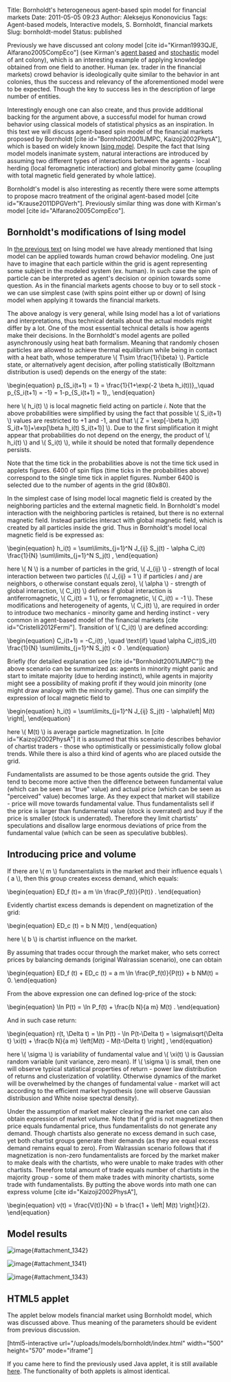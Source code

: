 Title: Bornholdt's heterogeneous agent-based spin model for financial markets
Date: 2011-05-05 09:23
Author: Aleksejus Kononovicius
Tags: Agent-based models, Interactive models, S. Bornholdt, financial markets
Slug: bornholdt-model
Status: published

Previously we have discussed ant colony model \[cite
id="Kirman1993QJE, Alfarano2005CompEco"\] (see Kirman's [agent
based](/kirman-ants "Kirman ant colony agent-based model on Physics of Risk website")
and
[stochastic](/stochastic-ant-colony-model "Kirman ant colony stochastic model on Physics of Risk website")
model of ant colony), which is an interesting example of applying
knowledge obtained from one field to another. Human (ex. trader in the
financial markets) crowd behavior is ideologically quite similar to the
behavior in ant colonies, thus the success and relevancy of the
aforementioned model were to be expected. Though the key to success lies
in the description of large number of entities.

Interestingly enough one can also create, and thus provide additional
backing for the argument above, a successful model for human crowd
behavior using classical models of statistical physics as an
inspiration. In this text we will discuss agent-based spin model of the
financial markets proposed by Bornholdt \[cite id="Bornholdt2001IJMPC,
Kaizoji2002PhysA"\], which is based on widely known [Ising
model](/ising-model "Ising model on Physics of Risk").<!--more-->
Despite the fact that Ising model models inanimate system, natural
interactions are introduced by assuming two different types of
interactions between the agents - local herding (local feromagnetic
interaction) and global minority game (coupling with total magnetic
field generated by whole lattice).

Bornholdt's model is also interesting as recently there were some
attempts to propose macro treatment of the original agent-based model
\[cite id="Krause2011DPGVerh"\]. Previously similar thing was done with
Kirman's model \[cite id="Alfarano2005CompEco"\].

Bornholdt's modifications of Ising model
----------------------------------------

In [the previous
text](/ising-model "Ising model on Physics of Risk website")
on Ising model we have already mentioned that Ising model can be applied
towards human crowd behavior modeling. One just have to imagine that
each particle within the grid is agent representing some subject in the
modeled system (ex. human). In such case the spin of particle can be
interpreted as agent's decision or opinion towards some question. As in
the financial markets agents choose to buy or to sell stock - we can use
simplest case (with spins point either up or down) of Ising model when
applying it towards the financial markets.

The above analogy is very general, while Ising model has a lot of
variations and interpretations, thus technical details about the actual
models might differ by a lot. One of the most essential technical
details is how agents make their decisions. In the Bornholdt's model
agents are polled asynchronously using heat bath formalism. Meaning that
randomly chosen particles are allowed to achieve thermal equilibrium
while being in contact with a heat bath, whose temperature \\\(  T\sim \frac{1}{\beta}  \\\). Particle state, or alternatively agent
decision, after polling statistically (Boltzmann distribution is used)
depends on the energy of the state:


\begin{equation}
 p\_{S\_i(t+1) = 1} = \frac{1}{1+\exp(-2 \beta h\_i(t))}\,,\quad p\_{S\_i(t+1) = -1} = 1-p\_{S\_i(t+1) = 1}\,,
\end{equation}


here \\\(  h\_i(t) \\\) is local magnetic field acting on particle *i*.
Note that the above probabilities were simplified by using the fact that
possible \\\(  S\_i(t+1) \\\) values are restricted to +1 and -1, and
that \\\(  Z = \exp\[-\beta h\_i(t) S\_i(t+1)\]+\exp\[\beta h\_i(t) S\_i(t+1)\] \\\). Due to the first simplification it might appear
that probabilities do not depend on the energy, the product of \\\( h\_i(t) \\\) and \\\(  S\_i(t) \\\), while it should be noted that formally
dependence persists.

Note that the time tick in the probabilities above is not the time tick
used in applets figures. 6400 of spin flips (time ticks in the
probabilities above) correspond to the single time tick in applet
figures. Number 6400 is selected due to the number of agents in the grid
(80x80).

In the simplest case of Ising model local magnetic field is created by
the neighboring particles and the external magnetic field. In
Bornholdt's model interaction with the neighboring particles is
retained, but there is no external magnetic field. Instead particles
interact with global magnetic field, which is created by all particles
inside the grid. Thus in Bornholdt's model local magnetic field is be
expressed as:


\begin{equation}
 h\_i(t) = \sum\limits\_{j=1}^N J\_{ij} S\_j(t) - \alpha C\_i(t) \frac{1}{N} \sum\limits\_{j=1}^N S\_j(t) ,
\end{equation}


here \\\(  N \\\) is a number of particles in the grid, \\\(  J\_{ij} \\\) - strength of local interaction between two particles (\\\( J\_{ij} = 1  \\\) if particles *i* and *j* are neighbors, o otherwise
constant equals zero), \\\(  \alpha \\\) - strength of global
interaction, \\\(  C\_i(t) \\\) defines if global interaction is
antiferromagnetic, \\\(  C\_i(t) = 1 \\\), or ferromagnetic, \\\( C\_i(t) = -1 \\\). These modifications and heterogeneity of agents, \\\( C\_i(t) \\\), are required in order to introduce two mechanics - minority
game and herding instinct - very common in agent-based model of the
financial markets \[cite id="Cristelli2012Fermi"\]. Transition of
\\\(  C\_i(t) \\\) are defined according:


\begin{equation}
 C\_i(t+1) = -C\_i(t) , \quad \text{if} \quad \alpha C\_i(t)S\_i(t) \frac{1}{N} \sum\limits\_{j=1}^N S\_j(t) &lt; 0 . 
\end{equation}


Briefly (for detailed explanation see \[cite id="Bornholdt2001IJMPC"\])
the above scenario can be summarized as: agents in minority might panic
and start to imitate majority (due to herding instinct), while agents in
majority might see a possibility of making profit if they would join
minority (one might draw analogy with the minority game). Thus one can
simplify the expression of local magnetic field to


\begin{equation}
 h\_i(t) = \sum\limits\_{j=1}^N J\_{ij} S\_j(t) - \alpha\left| M(t) \right|,
\end{equation}


here \\\(  M(t) \\\) is average particle magnetization. In \[cite
id="Kaizoji2002PhysA"\] it is assumed that this scenario describes
behavior of chartist traders - those who optimistically or
pessimistically follow global trends. While there is also a third kind
of agents who are placed outside the grid.

Fundamentalists are assumed to be those agents outside the grid. They
tend to become more active then the difference between fundamental value
(which can be seen as "true" value) and actual price (which can be seen
as "perceived" value) becomes large. As they expect that market will
stabilize - price will move towards fundamental value. Thus
fundamentalists sell if the price is larger than fundamental value
(stock is overrated) and buy if the price is smaller (stock is
underrated). Therefore they limit chartists' speculations and disallow
large enormous deviations of price from the fundamental value (which can
be seen as speculative bubbles).

Introducing price and volume
----------------------------

If there are \\\(  m \\\) fundamentalists in the market and their
influence equals \\\(  a \\\), then this group creates excess demand,
which equals:


\begin{equation}
 ED\_f (t)= a m \ln \frac{P\_f(t)}{P(t)} . 
\end{equation}


Evidently chartist excess demands is dependent on magnetization of the
grid:


\begin{equation}
 ED\_c (t) = b N M(t) , 
\end{equation}


here \\\(  b \\\) is chartist influence on the market.

By assuming that trades occur through the market maker, who sets correct
prices by balancing demands (original Walrassian scenario), one can
obtain


\begin{equation}
 ED\_f (t) + ED\_c (t) = a m \ln \frac{P\_f(t)}{P(t)} + b NM(t) = 0. 
\end{equation}


From the above expression one can defined log-price of the stock:


\begin{equation}
 \ln P(t) = \ln P\_f(t) + \frac{b N}{a m} M(t) . 
\end{equation}


And in such case return:


\begin{equation}
 r(t, \Delta t) = \ln P(t) - \ln P(t-\Delta t) = \sigma\sqrt{\Delta t} \xi(t) + \frac{b N}{a m} \left\[M(t) - M(t-\Delta t) \right\] , 
\end{equation}


here \\\(  \sigma \\\) is variability of fundamental value and \\\( \xi(t) \\\) is Gaussian random variable (unit variance, zero mean). If
\\\(  \sigma \\\) is small, then one will observe typical statistical
properties of return - power law distribution of returns and
clusterization of volatility. Otherwise dynamics of the market will be
overwhelmed by the changes of fundamental value - market will act
according to the efficient market hypothesis (one will observe Gaussian
distribusion and White noise spectral density).

Under the assumption of market maker clearing the market one can also
obtain expression of market volume. Note that if grid is not magnetized
then price equals fundamental price, thus fundamentalists do not
generate any demand. Though chartists also generate no excess demand in
such case, yet both chartist groups generate their demands (as they are
equal excess demand remains equal to zero). From Walrassian scenario
follows that if magnetization is non-zero fundamentalists are forced by
the market maker to make deals with the chartists, who were unable to
make trades with other chartists. Therefore total amount of trade equals
number of chartists in the majority group - some of them make trades
with minority chartists, some trade with fundamentalists. By putting the
above words into math one can express volume \[cite
id="Kaizoji2002PhysA"\],


\begin{equation}
 v(t) = \frac{V(t)}{N} = b \frac{1 + \left| M(t) \right|}{2}. 
\end{equation}


Model results
-------------

![image](/uploads/2011/02/phase_bornholdt.png "Phases observed in Bornholdt model: calmness (left
figure), chaotic frustration (right figure). Note that Bornholdt doesn&#x27;t
reach stable state - shown phases interchange during whole model
evolution."){#attachment_1342} 

![image](/uploads/2011/02/price_bornholdt.png "Evolution of log-price (red curve) and fundamental
log-price (blue curve). Note that price fluctuations are by far stronger
than fluctuations of fundamental price. Financial bubbles occur and end
without major change in fundamental
price."){#attachment_1341} 

![image](/uploads/2011/02/stats_bornholdt.png "Statistical properties, probability density function
((a) and (c)) and spectral density ((b) and (d)), of normalized return
(red curve) and changes of fundamental price (blue curve) observed in
Bornholdt model. Figures (a) and (b) were obtained with small σ values,
while (c) and (d) were obtained with significantly larger σ values. All
figures use lg-lg scales. Note the (lack of) differences between
statistical properties of return and changes of fundamental
price."){#attachment_1343} 

HTML5 applet
------------

The applet below models financial market using Bornholdt model, which
was discussed above. Thus meaning of the parameters should be evident
from previous discussion.

[html5-interactive
url="/uploads/models/bornholdt/index.html"
width="500" height="570" mode="iframe"]

If you came here to find the previously used Java applet, it is still
available
[here](/uploads/models/old-java/bornholdt-en.html). The
functionality of both applets is almost identical.
